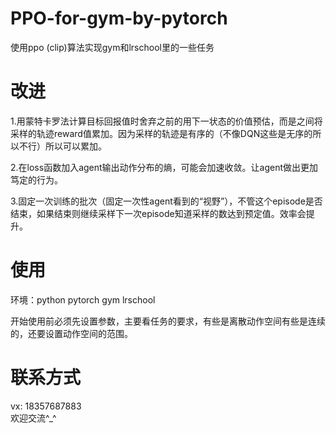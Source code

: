 # PPO-for-gym-by-pytorch
使用ppo (clip)算法实现gym和lrschool里的一些任务
# 改进
1.用蒙特卡罗法计算目标回报值时舍弃之前的用下一状态的价值预估，而是之间将采样的轨迹reward值累加。因为采样的轨迹是有序的（不像DQN这些是无序的所以不行）所以可以累加。  

2.在loss函数加入agent输出动作分布的熵，可能会加速收敛。让agent做出更加笃定的行为。  

3.固定一次训练的批次（固定一次性agent看到的“视野”），不管这个episode是否结束，如果结束则继续采样下一次episode知道采样的数达到预定值。效率会提升。  

# 使用
环境：python pytorch gym lrschool  

开始使用前必须先设置参数，主要看任务的要求，有些是离散动作空间有些是连续的，还要设置动作空间的范围。  

# 联系方式  

vx: 18357687883  
欢迎交流^_^
